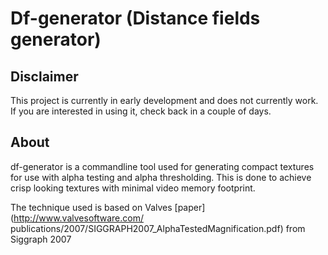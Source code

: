 # Df-generator (Distance fields generator)

## Disclaimer

This project is currently in early development and does not currently work.
If you are interested in using it, check back in a couple of days.

## About

df-generator is a commandline tool used for generating compact textures for 
use with alpha testing and alpha thresholding. This is done to achieve crisp 
looking textures with minimal video memory footprint.

The technique used is based on Valves [paper](http://www.valvesoftware.com/
publications/2007/SIGGRAPH2007_AlphaTestedMagnification.pdf) 
from Siggraph 2007

